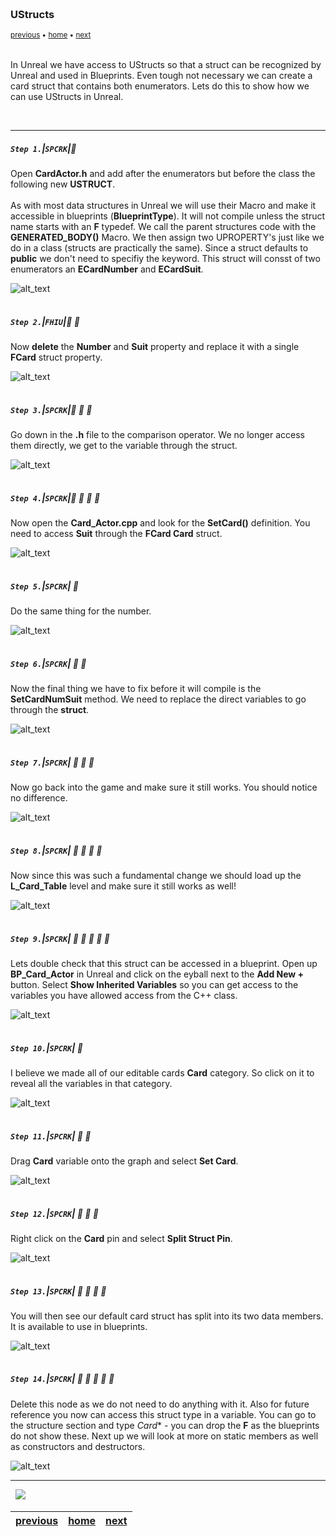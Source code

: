 <img src="https://via.placeholder.com/1000x4/45D7CA/45D7CA" alt="drawing" height="4px"/>

### UStructs

<sub>[previous](../) • [home](../README.md#user-content-gms2-top-down-shooter) • [next](../)</sub>

<img src="https://via.placeholder.com/1000x4/45D7CA/45D7CA" alt="drawing" height="4px"/>

In Unreal we have access to UStructs so that a struct can be recognized by Unreal and used in Blueprints.  Even tough not necessary we can create a card struct that contains both enumerators.  Lets do this to show how we can use UStructs in Unreal.

<br>

---


##### `Step 1.`\|`SPCRK`|:small_blue_diamond:

 Open **CardActor.h** and add after the enumerators but before the class the following new **USTRUCT**.<br><br>As with most data structures in Unreal we will use their Macro and make it accessible in blueprints (**BlueprintType**).  It will not compile unless the struct name starts with an **F** typedef.  We call the parent structures code with the **GENERATED_BODY()** Macro. We then assign two UPROPERTY's just like we do in a class (structs are practically the same).  Since a struct defaults to **public** we don't need to specifiy the keyword. This struct will consst of two enumerators an **ECardNumber** and **ECardSuit**. 

![alt_text](images/UStructIniti.jpg)

<img src="https://via.placeholder.com/500x2/45D7CA/45D7CA" alt="drawing" height="2px" alt = ""/>

##### `Step 2.`\|`FHIU`|:small_blue_diamond: :small_blue_diamond: 

Now **delete** the **Number** and **Suit** property and replace it with a single **FCard** struct property.

![alt_text](images/ReplaceEnumsWithStruct.jpg)

<img src="https://via.placeholder.com/500x2/45D7CA/45D7CA" alt="drawing" height="2px" alt = ""/>

##### `Step 3.`\|`SPCRK`|:small_blue_diamond: :small_blue_diamond: :small_blue_diamond:

 Go down in the **.h** file to the comparison operator.  We no longer access them directly, we get to the variable through the struct.

![alt_text](images/FixComparisonOverride.jpg)

<img src="https://via.placeholder.com/500x2/45D7CA/45D7CA" alt="drawing" height="2px" alt = ""/>

##### `Step 4.`\|`SPCRK`|:small_blue_diamond: :small_blue_diamond: :small_blue_diamond: :small_blue_diamond:

Now open the **Card_Actor.cpp** and look for the **SetCard()** definition.  You need to access **Suit** through the **FCard Card** struct.

![alt_text](images/AlterSetCardDef1.jpg)

<img src="https://via.placeholder.com/500x2/45D7CA/45D7CA" alt="drawing" height="2px" alt = ""/>

##### `Step 5.`\|`SPCRK`| :small_orange_diamond:

Do the same thing for the number.

![alt_text](images/AlterSetCardDef2.jpg)

<img src="https://via.placeholder.com/500x2/45D7CA/45D7CA" alt="drawing" height="2px" alt = ""/>

##### `Step 6.`\|`SPCRK`| :small_orange_diamond: :small_blue_diamond:

 Now the final thing we have to fix before it will compile is the **SetCardNumSuit** method.  We need to replace the direct variables to go through the **struct**.

![alt_text](images/FixSetCardNum.jpg)

<img src="https://via.placeholder.com/500x2/45D7CA/45D7CA" alt="drawing" height="2px" alt = ""/>

##### `Step 7.`\|`SPCRK`| :small_orange_diamond: :small_blue_diamond: :small_blue_diamond:

Now go back into the game and make sure it still works.  You should notice no difference.

![alt_text](images/StillWorks.jpg)

<img src="https://via.placeholder.com/500x2/45D7CA/45D7CA" alt="drawing" height="2px" alt = ""/>

##### `Step 8.`\|`SPCRK`| :small_orange_diamond: :small_blue_diamond: :small_blue_diamond: :small_blue_diamond:

Now since this was such a fundamental change we should load up the **L_Card_Table** level and make sure it still works as well!

![alt_text](images/StillWorksInOldLevel.jpg)

<img src="https://via.placeholder.com/500x2/45D7CA/45D7CA" alt="drawing" height="2px" alt = ""/>

##### `Step 9.`\|`SPCRK`| :small_orange_diamond: :small_blue_diamond: :small_blue_diamond: :small_blue_diamond: :small_blue_diamond:

Lets double check that this struct can be accessed in a blueprint.  Open up **BP_Card_Actor** in Unreal and click on the eyball next to the **Add New +** button.  Select **Show Inherited Variables** so you can get access to the variables you have allowed access from the C++ class.

![alt_text](images/ShowInheritedVars.jpg)

<img src="https://via.placeholder.com/500x2/45D7CA/45D7CA" alt="drawing" height="2px" alt = ""/>

##### `Step 10.`\|`SPCRK`| :large_blue_diamond:

I believe we made all of our editable cards **Card** category.  So click on it to reveal all the variables in that category.

![alt_text](images/OpenCategoryCard.jpg)

<img src="https://via.placeholder.com/500x2/45D7CA/45D7CA" alt="drawing" height="2px" alt = ""/>

##### `Step 11.`\|`SPCRK`| :large_blue_diamond: :small_blue_diamond: 

Drag **Card** variable onto the graph and select **Set Card**.

![alt_text](images/DragCardToGraph.jpg)

<img src="https://via.placeholder.com/500x2/45D7CA/45D7CA" alt="drawing" height="2px" alt = ""/>


##### `Step 12.`\|`SPCRK`| :large_blue_diamond: :small_blue_diamond: :small_blue_diamond: 

Right click on the **Card** pin and select **Split Struct Pin**.  

![alt_text](images/RightClickOnSplitStruct.jpg)

<img src="https://via.placeholder.com/500x2/45D7CA/45D7CA" alt="drawing" height="2px" alt = ""/>

##### `Step 13.`\|`SPCRK`| :large_blue_diamond: :small_blue_diamond: :small_blue_diamond:  :small_blue_diamond: 

You will then see our default card struct has split into its two data members.  It is available to use in blueprints.

![alt_text](images/DefaultCard.jpg)

<img src="https://via.placeholder.com/500x2/45D7CA/45D7CA" alt="drawing" height="2px" alt = ""/>

##### `Step 14.`\|`SPCRK`| :large_blue_diamond: :small_blue_diamond: :small_blue_diamond: :small_blue_diamond:  :small_blue_diamond: 

Delete this node as we do not need to do anything with it.  Also for future reference you now can access this struct type in a variable.  You can go to the structure section and type *Card** - you can drop the **F** as the blueprints do not show these. Next up we will look at more on static members as well as constructors and destructors.

![alt_text](images/FindFCardStruct.jpg)

___


<img src="https://via.placeholder.com/1000x4/dba81a/dba81a" alt="drawing" height="4px" alt = ""/>

<img src="https://via.placeholder.com/1000x100/45D7CA/000000/?text=Next Up - ADD NEXT PAGE">

<img src="https://via.placeholder.com/1000x4/dba81a/dba81a" alt="drawing" height="4px" alt = ""/>

| [previous](../)| [home](../README.md#user-content-gms2-top-down-shooter) | [next](../)|
|---|---|---|
